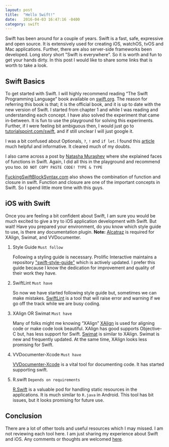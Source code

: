 ```yaml
---
layout: post
title:  "Hello Swift!"
date:   2016-04-03 16:47:16 -0400
category: swift
---
```

Swift has been around for a couple of years. Swift is a fast, safe, expressive
and open source. It is extensively used for creating iOS, watchOS, tvOS and Mac
applications. Further, there are also server-side frameworks been developed. Long
story short "Swift is everywhere". So it is worth and fun to get your hands
dirty. In this post I would like to share some links that is worth to take a look.

Swift Basics
---
To get started with Swift. I will highly recommend reading “The Swift Programming
Language” book available on [swift.org][swift-documentation]. The reason for
referring this book is that; it is the official book, and it is up to date with
the new version of Swift. I started from chapter 1 and while I was reading and
understanding each concept. I have also solved the experiment that came in-between.
It is fun to use the playground for solving this experiments. Further, if I were
feeling bit ambiguous then, I would just go to
[tutorialspoint.com/swift][tutorials-point], and if still unclear I will just
google it.

I was a bit confused about Optionals, `?`, `!` and `if let`. I found this
[article][optionals] much helpful and informative. It cleared much of my doubts.

I also came across a post by [Natasha Murashev][natasha-murashev] where she
explained faces of functions in Swift. Again, I did all this in the playground
and recommend you too. `DO NOT COPY PASTE CODE! TYPE & TYPE`

[FuckingSwiftBlockSyntax.com][fucking-swift-block-syntax] also shows the
combination of function and closure in swift. Function and closure are one of
the important concepts in Swift. So I spend little more time with this guys.

iOS with Swift
---
Once you are feeling a bit confident about Swift, I am sure you would be much
excited to give a try to iOS application development with Swift. But wait! Have
you prepared your environment, do you know which style guide to use, is there
any documentation plugin. **Note:** [Alcatraz][alcatraz] is required for XAlign,
Swimat, and VVDocumenter.

1. Style Guide `Must follow`

    Following a styling guide is necessary. Prolific Interactive maintains a
    repository ["swift-style-guide"][swift-style-guide] which is actively updated.
    I  prefer this guide because I know the dedication for improvement and quality
    of their work they have.

2. SwiftLint `Must have`

    So now we have started following style guide but, sometimes we can make
    mistakes. [SwiftLint][swift-lint] is a tool that will raise error and
    warning if we go off the track while we are busy coding.

3. XAlign OR Swimat `Must have`

    Many of folks might me knowing “XAlign” [XAlign][xalign] is used for aligning
    code or make code look beautiful. XAlign has good supports Objective-C but,
    has less support for Swift. [Swimat][swimat] is similar to XAlign. Swimat is
    new and frequently updated. At the same time, XAlign looks less promising for
    Swift.

4. VVDocumenter-Xcode `Must have`

    [VVDocumenter-Xcode][VVDocumenter-xcode] is a vital tool for documenting code.
    It has started supporting swift.

5. R.swift `Depends on requirements`

    [R.Swift][r.swift] is a valuable pod for handling static resources in the
    applications. It is much similar to `R.java` in Android. This tool has bit
    issues, but it looks promising for future use.


Conclusion
---
There are a lot of other tools and useful resources which I may missed. I am not
reviewing each tool here. I am just sharing my experience about Swift and iOS.
Any comments or thoughts are welcomed [here][git-repo].



[swift-documentation]:https://swift.org/documentation/
[tutorials-point]:http://www.tutorialspoint.com/swift/
[natasha-murashev]:https://twitter.com/NatashaTheRobot
[optionals]:http://www.touch-code-magazine.com/swift-optionals-use-let/
[fucking-swift-block-syntax]: http://fuckingswiftblocksyntax.com
[alcatraz]:http://alcatraz.io
[swift-style-guide]:https://github.com/prolificinteractive/swift-style-guide
[swift-lint]:https://github.com/prolificinteractive/SwiftLint
[xalign]:https://github.com/qfish/XAlign
[swimat]:https://github.com/Jintin/Swimat
[VVDocumenter-xcode]:https://github.com/onevcat/VVDocumenter-Xcode
[r.swift]:https://github.com/mac-cain13/R.swift
[git-repo]:https://github.com/ayushcshah/ayushcshah.github.io/issues
